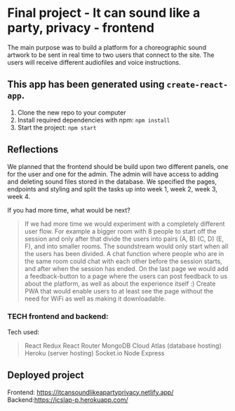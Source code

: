 # Final project - It can sound like a party, privacy - frontend
The main purpose was to build a platform for a choreographic sound artwork to be sent in real time to two users that connect to the site.
The users will receive different audiofiles and voice instructions. 

## This app has been generated using `create-react-app`. 
1. Clone the new repo to your computer
2. Install required dependencies with npm: `npm install`
3. Start the project: `npm start`

## Reflections
We planned that the frontend should be build upon two different panels, one for the user and one for the admin. The admin will have access to adding and deleting sound files stored in the database. 
We specified the pages, endpoints and styling and split the tasks up into week 1, week 2, week 3, week 4.

If you had more time, what would be next?
> If we had more time we would experiment with a completely different user flow. For example a bigger room with 8 people to start off the session and only after that divide the users into pairs (A, B) (C, D) (E, F), and into smaller rooms. The soundstream would only start when all the users has been divided.
> A chat function where people who are in the same room could chat with each other before the session starts, and after when the session has ended. 
> On the last page we would add a feedback-button to a page where the users can post feedback to us about the platform, as well as about the experience itself :)
> Create PWA that would enable users to at least see the page without the need for WiFi as well as making it downloadable.

### TECH frontend and backend: 
Tech used:
> React
> Redux
> React Router
> MongoDB Cloud Atlas (database hosting)
> Heroku (server hosting)
> Socket.io
> Node 
> Express

## Deployed project
Frontend: https://itcansoundlikeapartyprivacy.netlify.app/
Backend:https://icslap-p.herokuapp.com/
